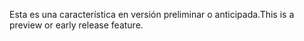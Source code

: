 <span data-ttu-id="5005b-101">Esta es una característica en versión preliminar o anticipada.</span><span class="sxs-lookup"><span data-stu-id="5005b-101">This is a preview or early release feature.</span></span>